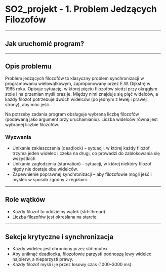 # SO2_projekt - 1. Problem Jedzących Filozofów
---
## Jak uruchomić program?


---
## Opis problemu
Problem jedzących filozofów to klasyczny problem synchronizacji w programowaniu wielowątkowym, zaproponowany przez 
E.W. Dijkstrę w 1965 roku. Opisuje sytuację, w której pięciu filozofów siedzi przy okrągłym stole i na przemian 
myśli oraz je. Między nimi znajduje się pięć widelców, a każdy filozof potrzebuje dwóch widelców (po jednym z lewej 
i prawej strony), aby móc jeść. 

Na potrzeby zadania program obsługuje wybraną liczbę filozofów (podawaną jako argument przy uruchamianiu). Liczba 
widelców równa jest 
wybranej liczbie filozofów.

### Wyzwania
- Unikanie zakleszczenia (deadlock) – sytuacji, w której każdy filozof trzyma jeden widelec i czeka na drugi, co 
prowadzi do zablokowania się wszystkich.
- Unikanie zagłodzenia (starvation) – sytuacji, w której niektóry filozof nigdy nie dostaje obu widelców.
- Zapewnienie poprawnej synchronizacji – aby filozofowie mogli jeść i myśleć w sposób zgodny z regułami.

---
## Role wątków
- Każdy filozof to oddzielny wątek (std::thread).
- Liczba filozofów jest określana na starcie.

---
## Sekcje krytyczne i synchronizacja
- Każdy widelec jest chroniony przez std::mutex.
- Aby uniknąć deadlocka, filozofowie parzysti podnoszą lewy widelec najpierw, a nieparzysti prawy.
- Każdy filozof myśli i je przez losowy czas (1000-3000 ms).
